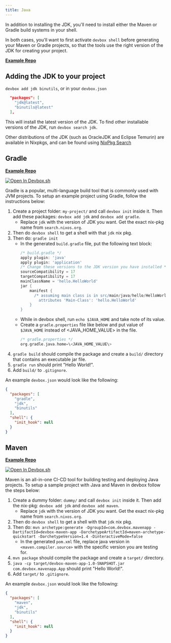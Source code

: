 ```yaml
---
title: Java
---
```


In addition to installing the JDK, you'll need to install either the Maven or Gradle build systems in your shell.

In both cases, you'll want to first activate `devbox shell` before generating your Maven or Gradle projects, so that the tools use the right version of the JDK for creating your project.

[**Example Repo**](https://github.com/jetify-com/devbox/tree/main/examples/development/java)

## Adding the JDK to your project

`devbox add jdk binutils`, or in your `devbox.json`

```json
  "packages": [
    "jdk@latest",
    "binutils@latest"
  ],

```

This will install the latest version of the JDK. To find other installable versions of the JDK, run `devbox search jdk`.

Other distributions of the JDK (such as OracleJDK and Eclipse Temurin) are available in Nixpkgs, and can be found using [NixPkg Search](https://search.nixos.org/packages?channel=22.05&from=0&size=50&sort=relevance&type=packages&query=jdk#)

## Gradle

[**Example Repo**](https://github.com/jetify-com/devbox/tree/main/examples/development/java/gradle/hello-world)

[![Open In Devbox.sh](https://www.jetify.com/img/devbox/open-in-devbox.svg)](https://devbox.sh/open/templates/java-gradle)

Gradle is a popular, multi-language build tool that is commonly used with JVM projects. To setup an example project using Gradle, follow the instructions below:

1. Create a project folder: `my-project/` and call `devbox init` inside it. Then add these packages: `devbox add jdk` and `devbox add gradle`.
    - Replace `jdk` with the version of JDK you want. Get the exact nix-pkg name from `search.nixos.org`.
2. Then do `devbox shell` to get a shell with that `jdk` nix pkg.
3. Then do: `gradle init`
    - In the generated `build.gradle` file, put the following text block:
        ```gradle
        /* build.gradle */
        apply plugin: 'java'
        apply plugin: 'application'
        /* Change these versions to the JDK version you have installed */
        sourceCompatibility = 17
        targetCompatibility = 17
        mainClassName = 'hello.HelloWorld'
        jar {
            manifest {
              /* assuming main class is in src/main/java/hello/HelloWorld.java */
                attributes 'Main-Class': 'hello.HelloWorld'
            }
        }
        ```
    - While in devbox shell, run `echo $JAVA_HOME` and take note of its value.
    - Create a `gradle.properties` file like below and put value of `$JAVA_HOME` instead of \<JAVA_HOME_VALUE\> in the file.
      ```gradle
      /* gradle.properties */
      org.gradle.java.home=\<JAVA_HOME_VALUE\>
      ```
4. `gradle build` should compile the package and create a `build/` directory that contains an executable jar file.
5. `gradle run` should print "Hello World!".
6. Add `build/` to `.gitignore`.


An example `devbox.json` would look like the following:
```json
{
  "packages": [
    "gradle",
    "jdk",
    "binutils"
  ],
  "shell": {
    "init_hook": null
  }
}
```

## Maven

[**Example Repo**](https://github.com/jetify-com/devbox/tree/main/examples/development/java/maven/hello-world)

[![Open In Devbox.sh](https://www.jetify.com/img/devbox/open-in-devbox.svg)](https://devbox.sh/open/templates/java-maven)

Maven is an all-in-one CI-CD tool for building testing and deploying Java projects. To setup a sample project with Java and Maven in devbox follow the steps below:

1. Create a dummy folder: `dummy/` and call `devbox init` inside it. Then add the nix-pkg: `devbox add jdk` and `devbox add maven`.
    - Replace `jdk` with the version of JDK you want. Get the exact nix-pkg name from `search.nixos.org`.
2. Then do `devbox shell` to get a shell with that `jdk` nix pkg.
3. Then do: `mvn archetype:generate -DgroupId=com.devbox.mavenapp -DartifactId=devbox-maven-app -DarchetypeArtifactId=maven-archetype-quickstart -DarchetypeVersion=1.4 -DinteractiveMode=false`
    - In the generated `pom.xml` file, replace java version in `<maven.compiler.source>` with the specific version you are testing for.
4. `mvn package` should compile the package and create a `target/` directory.
5. `java -cp target/devbox-maven-app-1.0-SNAPSHOT.jar com.devbox.mavenapp.App` should print "Hello World!".
6. Add `target/` to `.gitignore`.

An example `devbox.json` would look like the following:
```json
{
  "packages": [
    "maven",
    "jdk",
    "binutils"
  ],
  "shell": {
    "init_hook": null
  }
}
```

